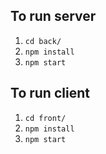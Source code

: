 ## To run server
1. ```cd back/```
2. ```npm install```
3. ```npm start```

## To run client
1. ```cd front/```
2. ```npm install```
3. ```npm start```
